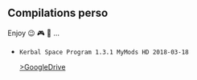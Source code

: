## Compilations perso

Enjoy :wink: :video_game: :rocket: ...


- `Kerbal Space Program 1.3.1 MyMods HD 2018-03-18`

  [>GoogleDrive](https://drive.google.com/open?id=1mxRLuCATjAvSwhGRbec9Rp_tNJi__GUV)
